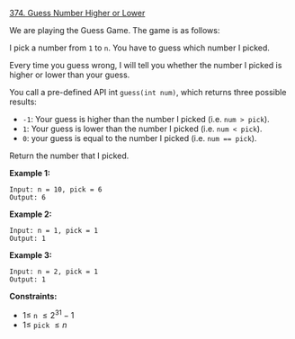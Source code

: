 ﻿[374. Guess Number Higher or Lower](https://leetcode.com/problems/guess-number-higher-or-lower/)

We are playing the Guess Game. The game is as follows:

I pick a number from `1` to `n`. You have to guess which number I picked.

Every time you guess wrong, I will tell you whether the number I picked is higher or lower than your guess.

You call a pre-defined API int `guess(int num)`, which returns three possible results:

- `-1`: Your guess is higher than the number I picked (i.e. `num > pick`).
- `1`: Your guess is lower than the number I picked (i.e. `num < pick`).
- `0`: your guess is equal to the number I picked (i.e. `num == pick`).

Return the number that I picked.

__Example 1:__

    Input: n = 10, pick = 6
    Output: 6

__Example 2:__

    Input: n = 1, pick = 1
    Output: 1

__Example 3:__

    Input: n = 2, pick = 1
    Output: 1

__Constraints:__

- $1 \leq$ `n` $\leq 2^31 - 1$
- $1 \leq$ `pick` $\leq n$

